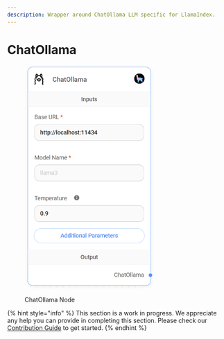 ```yaml
---
description: Wrapper around ChatOllama LLM specific for LlamaIndex.
---
```


# ChatOllama

<figure><img src="../../../.gitbook/assets/up-012.png" alt="" width="299"><figcaption><p>ChatOllama Node</p></figcaption></figure>

{% hint style="info" %}
This section is a work in progress. We appreciate any help you can provide in completing this section. Please check our [Contribution Guide](broken-reference) to get started.
{% endhint %}
